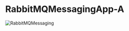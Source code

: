# RabbitMQMessagingApp-A

![RabbitMQMessaging](https://github.com/mehmettasgit/RabbitMQMessagingApp-A/assets/57155501/ac88805f-fd22-4e42-8d18-84c93d294c77)
